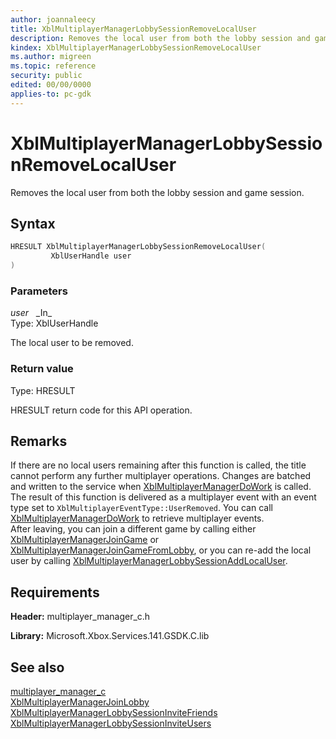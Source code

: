 ```yaml
---
author: joannaleecy
title: XblMultiplayerManagerLobbySessionRemoveLocalUser
description: Removes the local user from both the lobby session and game session.
kindex: XblMultiplayerManagerLobbySessionRemoveLocalUser
ms.author: migreen
ms.topic: reference
security: public
edited: 00/00/0000
applies-to: pc-gdk
---
```


# XblMultiplayerManagerLobbySessionRemoveLocalUser  

Removes the local user from both the lobby session and game session.  

## Syntax  
  
```cpp
HRESULT XblMultiplayerManagerLobbySessionRemoveLocalUser(  
         XblUserHandle user  
)  
```  
  
### Parameters  
  
*user* &nbsp;&nbsp;\_In\_  
Type: XblUserHandle  
  
The local user to be removed.  
  
  
### Return value  
Type: HRESULT
  
HRESULT return code for this API operation.
  
## Remarks  
  
If there are no local users remaining after this function is called, the title cannot perform any further multiplayer operations. Changes are batched and written to the service when [XblMultiplayerManagerDoWork](xblmultiplayermanagerdowork.md) is called. <br />The result of this function is delivered as a multiplayer event with an event type set to `XblMultiplayerEventType::UserRemoved`. You can call [XblMultiplayerManagerDoWork](xblmultiplayermanagerdowork.md) to retrieve multiplayer events.  <br />After leaving, you can join a different game by calling either [XblMultiplayerManagerJoinGame](xblmultiplayermanagerjoingame.md) or [XblMultiplayerManagerJoinGameFromLobby](xblmultiplayermanagerjoingamefromlobby.md), or you can re-add the local user by calling [XblMultiplayerManagerLobbySessionAddLocalUser](xblmultiplayermanagerlobbysessionaddlocaluser.md).
  
## Requirements  
  
**Header:** multiplayer_manager_c.h
  
**Library:** Microsoft.Xbox.Services.141.GSDK.C.lib
  
## See also  
[multiplayer_manager_c](../multiplayer_manager_c_members.md)  
[XblMultiplayerManagerJoinLobby](xblmultiplayermanagerjoinlobby.md)  
[XblMultiplayerManagerLobbySessionInviteFriends](xblmultiplayermanagerlobbysessioninvitefriends.md)  
[XblMultiplayerManagerLobbySessionInviteUsers](xblmultiplayermanagerlobbysessioninviteusers.md)
  
  